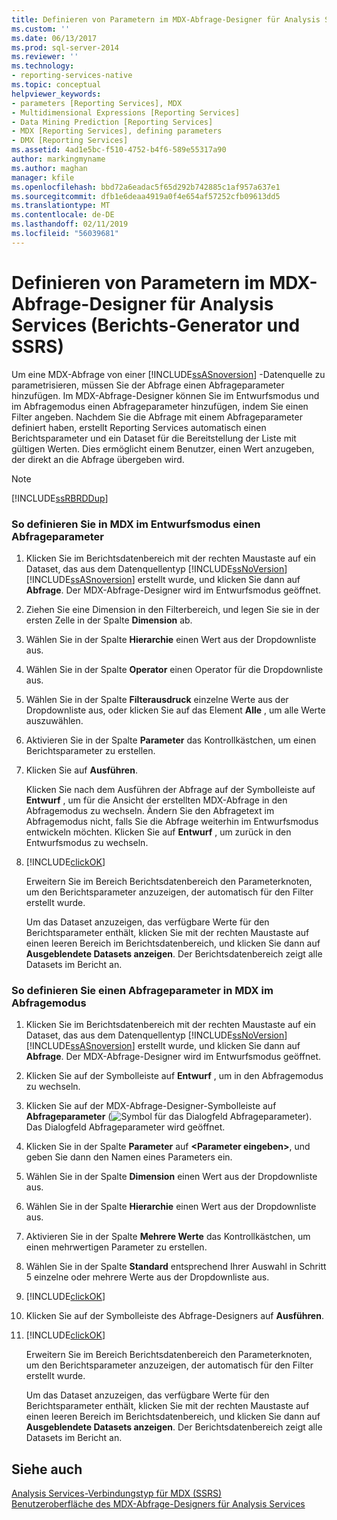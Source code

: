 ```yaml
---
title: Definieren von Parametern im MDX-Abfrage-Designer für Analysis Services (Berichts-Generator und SSRS) | Microsoft-Dokumentation
ms.custom: ''
ms.date: 06/13/2017
ms.prod: sql-server-2014
ms.reviewer: ''
ms.technology:
- reporting-services-native
ms.topic: conceptual
helpviewer_keywords:
- parameters [Reporting Services], MDX
- Multidimensional Expressions [Reporting Services]
- Data Mining Prediction [Reporting Services]
- MDX [Reporting Services], defining parameters
- DMX [Reporting Services]
ms.assetid: 4ad1e5bc-f510-4752-b4f6-589e55317a90
author: markingmyname
ms.author: maghan
manager: kfile
ms.openlocfilehash: bbd72a6eadac5f65d292b742885c1af957a637e1
ms.sourcegitcommit: dfb1e6deaa4919a0f4e654af57252cfb09613dd5
ms.translationtype: MT
ms.contentlocale: de-DE
ms.lasthandoff: 02/11/2019
ms.locfileid: "56039681"
---
```

# <a name="define-parameters-in-the-mdx-query-designer-for-analysis-services-report-builder-and-ssrs"></a>Definieren von Parametern im MDX-Abfrage-Designer für Analysis Services (Berichts-Generator und SSRS)
  Um eine MDX-Abfrage von einer [!INCLUDE[ssASnoversion](../../../includes/ssasnoversion-md.md)] -Datenquelle zu parametrisieren, müssen Sie der Abfrage einen Abfrageparameter hinzufügen. Im MDX-Abfrage-Designer können Sie im Entwurfsmodus und im Abfragemodus einen Abfrageparameter hinzufügen, indem Sie einen Filter angeben. Nachdem Sie die Abfrage mit einem Abfrageparameter definiert haben, erstellt Reporting Services automatisch einen Berichtsparameter und ein Dataset für die Bereitstellung der Liste mit gültigen Werten. Dies ermöglicht einem Benutzer, einen Wert anzugeben, der direkt an die Abfrage übergeben wird.  
  
> [!NOTE]  
>  [!INCLUDE[ssRBRDDup](../../includes/ssrbrddup-md.md)]  
  
### <a name="to-define-a-query-parameter-in-mdx-in-design-mode"></a>So definieren Sie in MDX im Entwurfsmodus einen Abfrageparameter  
  
1.  Klicken Sie im Berichtsdatenbereich mit der rechten Maustaste auf ein Dataset, das aus dem Datenquellentyp [!INCLUDE[ssNoVersion](../../../includes/ssnoversion-md.md)] [!INCLUDE[ssASnoversion](../../../includes/ssasnoversion-md.md)] erstellt wurde, und klicken Sie dann auf **Abfrage**. Der MDX-Abfrage-Designer wird im Entwurfsmodus geöffnet.  
  
2.  Ziehen Sie eine Dimension in den Filterbereich, und legen Sie sie in der ersten Zelle in der Spalte **Dimension** ab.  
  
3.  Wählen Sie in der Spalte **Hierarchie** einen Wert aus der Dropdownliste aus.  
  
4.  Wählen Sie in der Spalte **Operator** einen Operator für die Dropdownliste aus.  
  
5.  Wählen Sie in der Spalte **Filterausdruck** einzelne Werte aus der Dropdownliste aus, oder klicken Sie auf das Element **Alle** , um alle Werte auszuwählen.  
  
6.  Aktivieren Sie in der Spalte **Parameter** das Kontrollkästchen, um einen Berichtsparameter zu erstellen.  
  
7.  Klicken Sie auf **Ausführen**.  
  
     Klicken Sie nach dem Ausführen der Abfrage auf der Symbolleiste auf **Entwurf** , um für die Ansicht der erstellten MDX-Abfrage in den Abfragemodus zu wechseln. Ändern Sie den Abfragetext im Abfragemodus nicht, falls Sie die Abfrage weiterhin im Entwurfsmodus entwickeln möchten. Klicken Sie auf **Entwurf** , um zurück in den Entwurfsmodus zu wechseln.  
  
8.  [!INCLUDE[clickOK](../../../includes/clickok-md.md)]  
  
     Erweitern Sie im Bereich Berichtsdatenbereich den Parameterknoten, um den Berichtsparameter anzuzeigen, der automatisch für den Filter erstellt wurde.  
  
     Um das Dataset anzuzeigen, das verfügbare Werte für den Berichtsparameter enthält, klicken Sie mit der rechten Maustaste auf einen leeren Bereich im Berichtsdatenbereich, und klicken Sie dann auf **Ausgeblendete Datasets anzeigen**. Der Berichtsdatenbereich zeigt alle Datasets im Bericht an.  
  
### <a name="to-define-a-query-parameter-in-mdx-in-query-mode"></a>So definieren Sie einen Abfrageparameter in MDX im Abfragemodus  
  
1.  Klicken Sie im Berichtsdatenbereich mit der rechten Maustaste auf ein Dataset, das aus dem Datenquellentyp [!INCLUDE[ssNoVersion](../../../includes/ssnoversion-md.md)] [!INCLUDE[ssASnoversion](../../../includes/ssasnoversion-md.md)] erstellt wurde, und klicken Sie dann auf **Abfrage**. Der MDX-Abfrage-Designer wird im Entwurfsmodus geöffnet.  
  
2.  Klicken Sie auf der Symbolleiste auf **Entwurf** , um in den Abfragemodus zu wechseln.  
  
3.  Klicken Sie auf der MDX-Abfrage-Designer-Symbolleiste auf **Abfrageparameter** (![Symbol für das Dialogfeld Abfrageparameter](../../analysis-services/media/iconqueryparameter.gif "Symbol für das Dialogfeld Abfrageparameter")). Das Dialogfeld Abfrageparameter wird geöffnet.  
  
4.  Klicken Sie in der Spalte **Parameter** auf **\<Parameter eingeben>**, und geben Sie dann den Namen eines Parameters ein.  
  
5.  Wählen Sie in der Spalte **Dimension** einen Wert aus der Dropdownliste aus.  
  
6.  Wählen Sie in der Spalte **Hierarchie** einen Wert aus der Dropdownliste aus.  
  
7.  Aktivieren Sie in der Spalte **Mehrere Werte** das Kontrollkästchen, um einen mehrwertigen Parameter zu erstellen.  
  
8.  Wählen Sie in der Spalte **Standard** entsprechend Ihrer Auswahl in Schritt 5 einzelne oder mehrere Werte aus der Dropdownliste aus.  
  
9. [!INCLUDE[clickOK](../../../includes/clickok-md.md)]  
  
10. Klicken Sie auf der Symbolleiste des Abfrage-Designers auf **Ausführen**.  
  
11. [!INCLUDE[clickOK](../../../includes/clickok-md.md)]  
  
     Erweitern Sie im Bereich Berichtsdatenbereich den Parameterknoten, um den Berichtsparameter anzuzeigen, der automatisch für den Filter erstellt wurde.  
  
     Um das Dataset anzuzeigen, das verfügbare Werte für den Berichtsparameter enthält, klicken Sie mit der rechten Maustaste auf einen leeren Bereich im Berichtsdatenbereich, und klicken Sie dann auf **Ausgeblendete Datasets anzeigen**. Der Berichtsdatenbereich zeigt alle Datasets im Bericht an.  
  
## <a name="see-also"></a>Siehe auch  
 [Analysis Services-Verbindungstyp für MDX &#40;SSRS&#41;](analysis-services-connection-type-for-mdx-ssrs.md)   
 [Benutzeroberfläche des MDX-Abfrage-Designers für Analysis Services](analysis-services-mdx-query-designer-user-interface.md)  
  
  
